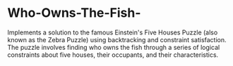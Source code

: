 # Who-Owns-The-Fish-
Implements a solution to the famous Einstein's Five Houses Puzzle (also known as the Zebra Puzzle) using backtracking and constraint satisfaction. The puzzle involves finding who owns the fish through a series of logical constraints about five houses, their occupants, and their characteristics.
